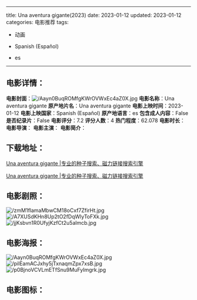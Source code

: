 
---
title: Una aventura gigante(2023)
date: 2023-01-12
updated: 2023-01-12
categories: 电影推荐
tags:
- 动画

- Spanish (Español)
- es
---


> 

## **电影详情**：

**电影封面**：<img src="https://image.tmdb.org/t/p/w200/Aayn0BuqROMfgKWrOVWxEc4aZ0X.jpg" alt="/Aayn0BuqROMfgKWrOVWxEc4aZ0X.jpg" title="/Aayn0BuqROMfgKWrOVWxEc4aZ0X.jpg">
**电影名称**：Una aventura gigante
**原产地片名**：Una aventura gigante
**电影上映时间**：2023-01-12
**电影上映国家**：Spanish (Español)
**原产地语言**：es
**包含成人内容**：False
**是否纪录片**：False
**电影评分**：7.2
**评分人数**：4
**热门程度**：62.078
**电影时长**：
**电影导演**：
**电影主演**：
**电影简介**：

## **下载地址**：
[Una aventura gigante |专业的种子搜索、磁力链接搜索引擎](https://movie.amd794.com:2083/?search=Una%20aventura%20gigante&ordering=&mode=match_phrase&page_size=10&page=1)

[Una aventura gigante |专业的种子搜索、磁力链接搜索引擎](https://movie.amd794.com:2083/?search=Una%20aventura%20gigante&ordering=&mode=match_phrase&page_size=10&page=1)
 

## **电影剧照**：
<img src="https://image.tmdb.org/t/p/original/zmM1flamaMbwCM18oCxf7ZfirHt.jpg" alt="/zmM1flamaMbwCM18oCxf7ZfirHt.jpg" title="/zmM1flamaMbwCM18oCxf7ZfirHt.jpg"><img src="https://image.tmdb.org/t/p/original/A7XUSdKHn8Up2tO2fDqWlyToFXk.jpg" alt="/A7XUSdKHn8Up2tO2fDqWlyToFXk.jpg" title="/A7XUSdKHn8Up2tO2fDqWlyToFXk.jpg"><img src="https://image.tmdb.org/t/p/original/jjKsbvn1R0UfyjKzfCt2u5almcb.jpg" alt="/jjKsbvn1R0UfyjKzfCt2u5almcb.jpg" title="/jjKsbvn1R0UfyjKzfCt2u5almcb.jpg">

## **电影海报**：
<img src="https://image.tmdb.org/t/p/original/Aayn0BuqROMfgKWrOVWxEc4aZ0X.jpg" alt="/Aayn0BuqROMfgKWrOVWxEc4aZ0X.jpg" title="/Aayn0BuqROMfgKWrOVWxEc4aZ0X.jpg"><img src="https://image.tmdb.org/t/p/original/pilEamACJxhy5jTxnaqmZpx7xsB.jpg" alt="/pilEamACJxhy5jTxnaqmZpx7xsB.jpg" title="/pilEamACJxhy5jTxnaqmZpx7xsB.jpg"><img src="https://image.tmdb.org/t/p/original/p0BjnoVCVLmETfSnu9MuFyImgrk.jpg" alt="/p0BjnoVCVLmETfSnu9MuFyImgrk.jpg" title="/p0BjnoVCVLmETfSnu9MuFyImgrk.jpg">

## **电影图标**：

